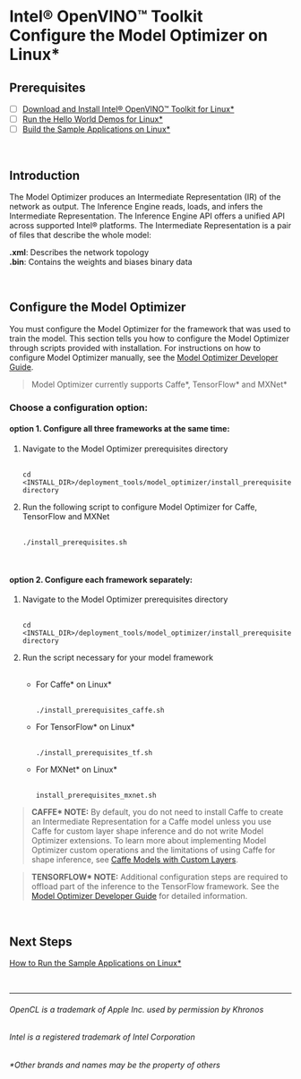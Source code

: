 # Intel® OpenVINO™ Toolkit <br>Configure the Model Optimizer on Linux*

## Prerequisites

- [ ] [Download and Install Intel® OpenVINO™ Toolkit for Linux*](https://github.com/hunnel/openVINO_install_guide_linux_without_FPGA/blob/master/readme.md)<br>
- [ ] [Run the Hello World Demos for Linux*](https://github.com/hunnel/openVINO_install_guide_linux_without_FPGA/blob/master/hello_world_tutorial_linux.md)<br>
- [ ] [Build the Sample Applications on Linux*](https://github.com/hunnel/openVINO_install_guide_linux_without_FPGA/blob/master/build_sample_apps_linux.md)<br>

<br>

## Introduction

The Model Optimizer produces an Intermediate Representation (IR) of the network as output. The Inference Engine reads, loads, and infers the Intermediate Representation. The Inference Engine API offers a unified API across supported Intel® platforms. The Intermediate Representation is a pair of files that describe the whole model:

<strong>.xml</strong>: Describes the network topology<br>
<strong>.bin</strong>: Contains the weights and biases binary data
   
<br>

## Configure the Model Optimizer

You must configure the Model Optimizer for the framework that was used to train the model. This section tells you how to configure the Model Optimizer through scripts provided with installation. For instructions on how to configure Model Optimizer manually, see the [Model Optimizer Developer Guide](https://software.intel.com/en-us/articles/OpenVINO-ModelOptimizer).

> Model Optimizer currently supports Caffe*, TensorFlow* and MXNet*

### Choose a configuration option:

#### option 1. Configure all three frameworks at the same time: 

<ol>
    <li> Navigate to the Model Optimizer prerequisites directory</li><br>

    cd <INSTALL_DIR>/deployment_tools/model_optimizer/install_prerequisites directory

<li> Run the following script to configure Model Optimizer for Caffe, TensorFlow and MXNet</li><br>

    ./install_prerequisites.sh

</ol>

<br>

#### option 2. Configure each framework separately: 

<ol>
    <li> Navigate to the Model Optimizer prerequisites directory</li><br>    

    cd <INSTALL_DIR>/deployment_tools/model_optimizer/install_prerequisites directory

<li> Run the script necessary for your model framework</li><br>

<ul>

<li> For Caffe* on Linux*</li><br>

    ./install_prerequisites_caffe.sh

<li> For TensorFlow* on Linux*</li><br>

    ./install_prerequisites_tf.sh

<li> For MXNet* on Linux*</li><br>

    install_prerequisites_mxnet.sh

</ul>

</ol>

> <strong>CAFFE* NOTE:</strong> By default, you do not need to install Caffe to create an Intermediate Representation for a Caffe model unless you use Caffe for custom layer shape inference and do not write Model Optimizer extensions. To learn more about implementing Model Optimizer custom operations and the limitations of using Caffe for shape inference, see [Caffe Models with Custom Layers](https://software.intel.com/en-us/articles/OpenVINO-ModelOptimizer#caffe-models-with-custom-layers).

> <strong>TENSORFLOW* NOTE:</strong> Additional configuration steps are required to offload part of the inference to the TensorFlow framework. See the [Model Optimizer Developer Guide](https://software.intel.com/en-us/articles/OpenVINO-ModelOptimizer#Offloading%20Computations%20to%20TensorFlow) for detailed information.

<br>

## Next Steps

[How to Run the Sample Applications on Linux*](https://github.com/hunnel/openVINO_install_guide_linux_without_FPGA/blob/master/running_sample_applications_linux.md)

<br>


***

###### OpenCL is a trademark of Apple Inc. used by permission by Khronos   
###### Intel is a registered trademark of Intel Corporation
###### &ast;Other brands and names may be the property of others

